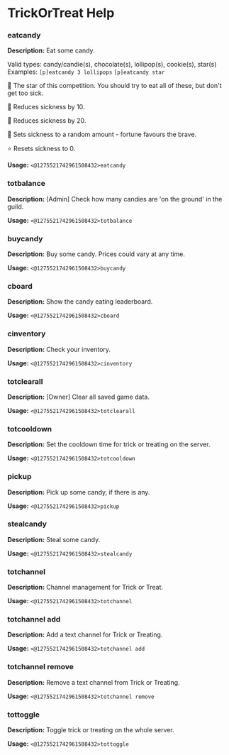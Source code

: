 # TrickOrTreat Help

### eatcandy

**Description:** Eat some candy.

Valid types: candy/candie(s), chocolate(s), lollipop(s), cookie(s), star(s)
Examples:
    `[p]eatcandy 3 lollipops`
    `[p]eatcandy star`

🍬
The star of this competition. You should try to eat all of these, but don't get too sick.

🍫
Reduces sickness by 10.

🍭
Reduces sickness by 20.

🥠
Sets sickness to a random amount - fortune favours the brave.

⭐
Resets sickness to 0.

**Usage:** `<@1275521742961508432>eatcandy`

### totbalance

**Description:** [Admin] Check how many candies are 'on the ground' in the guild.

**Usage:** `<@1275521742961508432>totbalance`

### buycandy

**Description:** Buy some candy. Prices could vary at any time.

**Usage:** `<@1275521742961508432>buycandy`

### cboard

**Description:** Show the candy eating leaderboard.

**Usage:** `<@1275521742961508432>cboard`

### cinventory

**Description:** Check your inventory.

**Usage:** `<@1275521742961508432>cinventory`

### totclearall

**Description:** [Owner] Clear all saved game data.

**Usage:** `<@1275521742961508432>totclearall`

### totcooldown

**Description:** Set the cooldown time for trick or treating on the server.

**Usage:** `<@1275521742961508432>totcooldown`

### pickup

**Description:** Pick up some candy, if there is any.

**Usage:** `<@1275521742961508432>pickup`

### stealcandy

**Description:** Steal some candy.

**Usage:** `<@1275521742961508432>stealcandy`

### totchannel

**Description:** Channel management for Trick or Treat.

**Usage:** `<@1275521742961508432>totchannel`

### totchannel add

**Description:** Add a text channel for Trick or Treating.

**Usage:** `<@1275521742961508432>totchannel add`

### totchannel remove

**Description:** Remove a text channel from Trick or Treating.

**Usage:** `<@1275521742961508432>totchannel remove`

### tottoggle

**Description:** Toggle trick or treating on the whole server.

**Usage:** `<@1275521742961508432>tottoggle`


